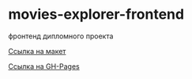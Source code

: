 # movies-explorer-frontend

фронтенд дипломного проекта

[Ссылка на макет](https://disk.yandex.ru/d/96wOhHPTi11Fig)

[Ссылка на GH-Pages](https://aleksandrshd.github.io/movies-explorer-frontend)
